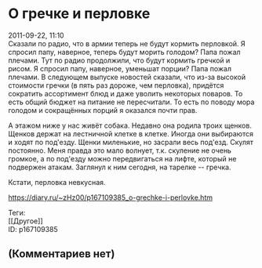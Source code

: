 О гречке и перловке
===================

  
2011-09-22, 11:10  
 Сказали по радио, что в армии теперь не будут кормить перловкой. Я спросил папу, наверное, теперь будут морить голодом? Папа пожал плечами. Тут по радио продолжили, что будут кормить гречкой и рисом. Я спросил папу, наверное, уменьшат порции? Папа пожал плечами. В следующем выпуске новостей сказали, что из-за высокой стоимости гречки (в пять раз дороже, чем перловка), придётся сократить ассортимент блюд и даже уволить некоторых поваров. То есть общий бюджет на питание не пересчитали. То есть по поводу мора голодом и сокращённых порций я оказался почти прав.   
   
 А этажом ниже у нас живёт собака. Недавно она родила троих щенков. Щенков держат на лестничной клетке в клетке. Иногда они выбираются и ходят по под'езду. Щенки миленькие, но засрали весь под'езд. Скулят постоянно. Меня правда это мало волнует, т.к. скуление не очень громкое, а по под'езду можно передвигаться на лифте, который не подвержен атакам. Заглянул к ним сегодня, на тарелке -- гречка.   
   
 Кстати, перловка невкусная.   
  
<https://diary.ru/~zHz00/p167109385_o-grechke-i-perlovke.htm>  
  
Теги:  
[[Другое]]  
ID: p167109385  


(Комментариев нет)
------------------